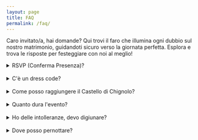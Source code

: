 ```yaml
---
layout: page
title: FAQ
permalink: /faq/
---
```


 Caro invitato/a, hai domande? Qui trovi il faro che illumina ogni dubbio sul nostro matrimonio, guidandoti sicuro verso la giornata perfetta. 
 Esplora e trova le risposte per festeggiare con noi al meglio!

<details>
  <summary>RSVP (Conferma Presenza)?</summary>
  
  Vi chiediamo gentilmente la vostra presenza entro il <b>31 Maggio</b>. Come? Basterà un semplice messaggio su WhatsApp ai nostri numeri personali.
</details>
<br>
<details>
  <summary>C'è un dress code?</summary>
  
  No, non c'è nessun dress code, seguire le regole del Galateo andrà benissimo! 
</details>
<br>
<details>
  <summary>Come posso raggiungere il Castello di Chignolo?</summary>
  
  Nella pagina Evento troverai le indicazioni di Google Maps. In ogni caso la location va raggiunta in auto, se hai necessità faccelo sapere!
</details>
<br>
<details>
  <summary>Quanto dura l'evento?</summary>
  
  Il matrimonio inizierà alle 14.30 e finirà all'incirca verso mezzanotte.
</details>
<br>
<details>
  <summary>Ho delle intolleranze, devo digiunare?</summary>
  
  Assolutamente no! Se hai qualche intolleranza o allergia alimentare segnalacelo subito! Provvederemo a comunicarlo al catering. 
</details>
<br>
<details>
  <summary>Dove posso pernottare?</summary>
  
  
  Il castello purtroppo non offre possibilità di pernottamento (neanche le segrete del castello). Se volete pernottare nei pressi della location ci sono diversi B&B a poca distanza di auto, friendly link di booking 😄 -> <a href="https://www.booking.com/searchresults.en-gb.html?ss=Castello+di+Chignolo+Po%2C+Chignolo+Po%2C+Lombardia%2C+Italia&ssne=Eur&ssne_untouched=Eur&label=gen173nr-1BCAEoggI46AdIM1gEaHGIAQGYAQm4AQfIAQzYAQHoAQGIAgGoAgO4Atepqq4GwAIB0gIkZjEyZTc1MGItNjM0NC00MzgxLWIwYWItY2MxYjZiM2U5OTk32AIF4AIB&sid=d83973c3758d39d76f8302f2b695c326&aid=304142&lang=en-gb&sb=1&src_elem=sb&src=index&dest_id=380u0nbb-3b86404545224c02bc55e7fd35120a13-it&dest_type=latlong&place_id=380u0nbb-3b86404545224c02bc55e7fd35120a13-it&latitude=45.16067&longitude=9.49337&ac_position=0&ac_click_type=b&ac_langcode=it&ac_suggestion_list_length=4&search_selected=true&search_pageview_id=025e9aabc43b015e&ac_meta=IAAoBDICaXQ%3D&checkin=2024-09-28&checkout=2024-09-29&group_adults=2&no_rooms=1&group_children=0">Booking</a>
</details>
